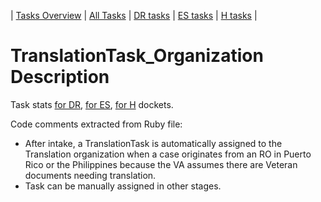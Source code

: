 | [Tasks Overview](../tasks-overview.md) | [All Tasks](../alltasks.md) | [DR tasks](../docket-DR/tasklist.md) | [ES tasks](../docket-ES/tasklist.md) | [H tasks](../docket-H/tasklist.md) |

# TranslationTask_Organization Description

Task stats [for DR](../docket-DR/TranslationTask_Organization.md), [for ES](../docket-ES/TranslationTask_Organization.md), [for H](../docket-H/TranslationTask_Organization.md) dockets.

<!-- class_comments:begin -->
<!-- Do not modify within this block; modify associated rb file instead and run comments_to_descriptions.py. -->
Code comments extracted from Ruby file:
* After intake, a TranslationTask is automatically assigned to the Translation organization when a case originates
  from an RO in Puerto Rico or the Philippines because the VA assumes there are Veteran documents needing translation.
* Task can be manually assigned in other stages.
<!-- class_comments:end -->
